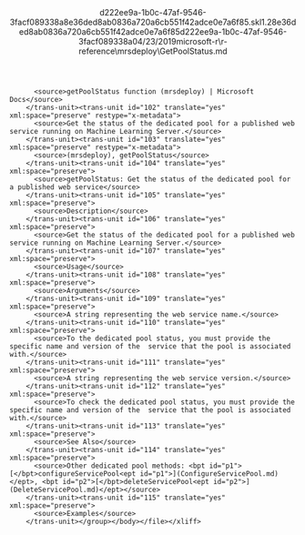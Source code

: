 <?xml version="1.0"?><xliff version="1.2" xmlns="urn:oasis:names:tc:xliff:document:1.2" xmlns:xsi="http://www.w3.org/2001/XMLSchema-instance" xsi:schemaLocation="urn:oasis:names:tc:xliff:document:1.2 xliff-core-1.2-transitional.xsd"><file datatype="xml" original="GetPoolStatus.md" source-language="en-US" target-language="en-US"><header><tool tool-id="mdxliff" tool-name="mdxliff" tool-version="1.0-1931010" tool-company="Microsoft" /><xliffext:skl_file_name xmlns:xliffext="urn:microsoft:content:schema:xliffextensions">d222ee9a-1b0c-47af-9546-3facf089338a8e36ded8ab0836a720a6cb551f42adce0e7a6f85.skl</xliffext:skl_file_name><xliffext:version xmlns:xliffext="urn:microsoft:content:schema:xliffextensions">1.2</xliffext:version><xliffext:ms.openlocfilehash xmlns:xliffext="urn:microsoft:content:schema:xliffextensions">8e36ded8ab0836a720a6cb551f42adce0e7a6f85</xliffext:ms.openlocfilehash><xliffext:ms.sourcegitcommit xmlns:xliffext="urn:microsoft:content:schema:xliffextensions">d222ee9a-1b0c-47af-9546-3facf089338a</xliffext:ms.sourcegitcommit><xliffext:ms.lasthandoff xmlns:xliffext="urn:microsoft:content:schema:xliffextensions">04/23/2019</xliffext:ms.lasthandoff><xliffext:ms.openlocfilepath xmlns:xliffext="urn:microsoft:content:schema:xliffextensions">microsoft-r\r-reference\mrsdeploy\GetPoolStatus.md</xliffext:ms.openlocfilepath></header><body><group id="content" extype="content"><trans-unit id="101" translate="yes" xml:space="preserve" restype="x-metadata">
          <source>getPoolStatus function (mrsdeploy) | Microsoft Docs</source>
        </trans-unit><trans-unit id="102" translate="yes" xml:space="preserve" restype="x-metadata">
          <source>Get the status of the dedicated pool for a published web service running on Machine Learning Server.</source>
        </trans-unit><trans-unit id="103" translate="yes" xml:space="preserve" restype="x-metadata">
          <source>(mrsdeploy), getPoolStatus</source>
        </trans-unit><trans-unit id="104" translate="yes" xml:space="preserve">
          <source>getPoolStatus: Get the status of the dedicated pool for a published web service</source>
        </trans-unit><trans-unit id="105" translate="yes" xml:space="preserve">
          <source>Description</source>
        </trans-unit><trans-unit id="106" translate="yes" xml:space="preserve">
          <source>Get the status of the dedicated pool for a published web service running on Machine Learning Server.</source>
        </trans-unit><trans-unit id="107" translate="yes" xml:space="preserve">
          <source>Usage</source>
        </trans-unit><trans-unit id="108" translate="yes" xml:space="preserve">
          <source>Arguments</source>
        </trans-unit><trans-unit id="109" translate="yes" xml:space="preserve">
          <source>A string representing the web service name.</source>
        </trans-unit><trans-unit id="110" translate="yes" xml:space="preserve">
          <source>To the dedicated pool status, you must provide the specific name and version of the  service that the pool is associated with.</source>
        </trans-unit><trans-unit id="111" translate="yes" xml:space="preserve">
          <source>A string representing the web service version.</source>
        </trans-unit><trans-unit id="112" translate="yes" xml:space="preserve">
          <source>To check the dedicated pool status, you must provide the specific name and version of the  service that the pool is associated with.</source>
        </trans-unit><trans-unit id="113" translate="yes" xml:space="preserve">
          <source>See Also</source>
        </trans-unit><trans-unit id="114" translate="yes" xml:space="preserve">
          <source>Other dedicated pool methods: <bpt id="p1">[</bpt>configureServicePool<ept id="p1">](ConfigureServicePool.md)</ept>, <bpt id="p2">[</bpt>deleteServicePool<ept id="p2">](DeleteServicePool.md)</ept></source>
        </trans-unit><trans-unit id="115" translate="yes" xml:space="preserve">
          <source>Examples</source>
        </trans-unit></group></body></file></xliff>